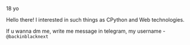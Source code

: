 18 yo


Hello there!
I interested in such things as CPython and Web technologies.

If u wanna dm me, write me message in telegram, my username - `@backinblacknext`
